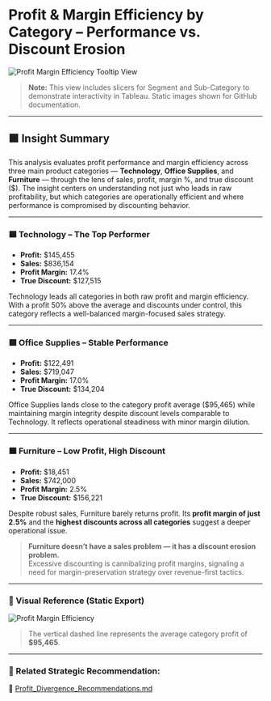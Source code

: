 # Profit & Margin Efficiency by Category – Performance vs. Discount Erosion

![Profit Margin Efficiency Tooltip View](../Assets/Profit_Margin_Efficiency_ProductCat_Perf_Disc_ErosionTT.png)

> **Note:** This view includes slicers for Segment and Sub-Category to demonstrate interactivity in Tableau. Static images shown for GitHub documentation.

---

## 🟩 Insight Summary

This analysis evaluates profit performance and margin efficiency across three main product categories — **Technology**, **Office Supplies**, and **Furniture** — through the lens of sales, profit, margin %, and true discount ($). The insight centers on understanding not just who leads in raw profitability, but which categories are operationally efficient and where performance is compromised by discounting behavior.

---

### 🟦 Technology – The Top Performer

- **Profit:** $145,455  
- **Sales:** $836,154  
- **Profit Margin:** 17.4%  
- **True Discount:** $127,515  

Technology leads all categories in both raw profit and margin efficiency. With a profit 50% above the average and discounts under control, this category reflects a well-balanced margin-focused sales strategy.

---

### 🟪 Office Supplies – Stable Performance

- **Profit:** $122,491  
- **Sales:** $719,047  
- **Profit Margin:** 17.0%  
- **True Discount:** $134,204  

Office Supplies lands close to the category profit average ($95,465) while maintaining margin integrity despite discount levels comparable to Technology. It reflects operational steadiness with minor margin dilution.

---

### 🟫 Furniture – Low Profit, High Discount

- **Profit:** $18,451  
- **Sales:** $742,000  
- **Profit Margin:** 2.5%  
- **True Discount:** $156,221  

Despite robust sales, Furniture barely returns profit. Its **profit margin of just 2.5%** and the **highest discounts across all categories** suggest a deeper operational issue.

> **Furniture doesn’t have a sales problem — it has a discount erosion problem.**  
> Excessive discounting is cannibalizing profit margins, signaling a need for margin-preservation strategy over revenue-first tactics.

---

### 🔵 Visual Reference (Static Export)

![Profit Margin Efficiency](../Assets/Profit_Margin_Efficiency_ProductCat_Perf_Disc_Erosion.png)

> The vertical dashed line represents the average category profit of **$95,465**.

---

### 🔗 Related Strategic Recommendation:
📄 [Profit_Divergence_Recommendations.md](../Strategic_Recommendations/Profit_Divergence_Recommendations.md)

